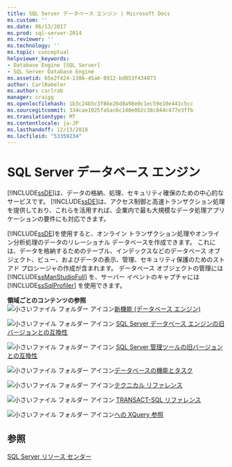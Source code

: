 ```yaml
---
title: SQL Server データベース エンジン | Microsoft Docs
ms.custom: ''
ms.date: 06/13/2017
ms.prod: sql-server-2014
ms.reviewer: ''
ms.technology: ''
ms.topic: conceptual
helpviewer_keywords:
- Database Engine [SQL Server]
- SQL Server Database Engine
ms.assetid: 65e2f424-1386-45a6-8912-bd053f434073
author: CarlRabeler
ms.author: carlrab
manager: craigg
ms.openlocfilehash: 1b3c24b5c3f86e26d8a98e0c1ec59e10e441c5cc
ms.sourcegitcommit: 334cae1925fa5ac6c140e0b2c38c844c477e3ffb
ms.translationtype: MT
ms.contentlocale: ja-JP
ms.lasthandoff: 12/13/2018
ms.locfileid: "53359234"
---
```

# <a name="sql-server-database-engine"></a>SQL Server データベース エンジン
  [!INCLUDE[ssDE](../includes/ssde-md.md)]は、データの格納、処理、セキュリティ確保のための中心的なサービスです。 [!INCLUDE[ssDE](../includes/ssde-md.md)]は、アクセス制御と高速トランザクション処理を提供しており、これらを活用すれば、企業内で最も大規模なデータ処理アプリケーションの要件にも対応できます。  
  
 [!INCLUDE[ssDE](../includes/ssde-md.md)]を使用すると、オンライン トランザクション処理やオンライン分析処理のデータのリレーショナル データベースを作成できます。 これには、データを格納するためのテーブル、インデックスなどのデータベース オブジェクト、ビュー、およびデータの表示、管理、セキュリティ保護のためのストアド プロシージャの作成が含まれます。 データベース オブジェクトの管理には [!INCLUDE[ssManStudioFull](../includes/ssmanstudiofull-md.md)] を、サーバー イベントのキャプチャには [!INCLUDE[ssSqlProfiler](../includes/sssqlprofiler-md.md)] を使用できます。  
  
 **領域ごとのコンテンツの参照**  
 ![小さいファイル フォルダー アイコン](../../2014/integration-services/media/filefolder-small.gif "小さいファイル フォルダー アイコン")[新機能 (データベース エンジン)](whats-new-in-sql-server-2016.md)  
  
 ![小さいファイル フォルダー アイコン](../../2014/integration-services/media/filefolder-small.gif "小さいファイル フォルダー アイコン") [SQL Server データベース エンジンの旧バージョンとの互換性](sql-server-database-engine-backward-compatibility.md)  
  
 ![小さいファイル フォルダー アイコン](../../2014/integration-services/media/filefolder-small.gif "小さいファイル フォルダー アイコン") [SQL Server 管理ツールの旧バージョンとの互換性](../../2014/database-engine/sql-server-management-tools-backward-compatibility.md)  
  
 ![小さいファイル フォルダー アイコン](../../2014/integration-services/media/filefolder-small.gif "小さいファイル フォルダー アイコン")[データベースの機能とタスク](../../2014/database-engine/database-engine-features-and-tasks.md)  
  
 ![小さいファイル フォルダー アイコン](../../2014/integration-services/media/filefolder-small.gif "小さいファイル フォルダー アイコン")[テクニカル リファレンス](../../2014/database-engine/technical-reference-database-engine.md)  
  
 ![小さいファイル フォルダー アイコン](../../2014/integration-services/media/filefolder-small.gif "小さいファイル フォルダー アイコン") [TRANSACT-SQL リファレンス](/sql/t-sql/language-reference)  
  
 ![小さいファイル フォルダー アイコン](../../2014/integration-services/media/filefolder-small.gif "小さいファイル フォルダー アイコン")[への XQuery 参照](/sql/xquery/xquery-language-reference-sql-server)  
  
## <a name="see-also"></a>参照  
 [SQL Server リソース センター](https://go.microsoft.com/fwlink/?LinkId=219676)  
  
  
